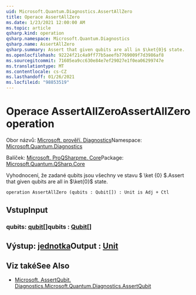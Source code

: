```yaml
---
uid: Microsoft.Quantum.Diagnostics.AssertAllZero
title: Operace AssertAllZero
ms.date: 1/23/2021 12:00:00 AM
ms.topic: article
qsharp.kind: operation
qsharp.namespace: Microsoft.Quantum.Diagnostics
qsharp.name: AssertAllZero
qsharp.summary: Assert that given qubits are all in $\ket{0}$ state.
ms.openlocfilehash: 92224f21c4a9ff77b5aeefb7769009f7d3986af8
ms.sourcegitcommit: 71605ea9cc630e84e7ef29027e1f0ea06299747e
ms.translationtype: MT
ms.contentlocale: cs-CZ
ms.lasthandoff: 01/26/2021
ms.locfileid: "98853519"
---
```

# <a name="assertallzero-operation"></a><span data-ttu-id="4ec5a-102">Operace AssertAllZero</span><span class="sxs-lookup"><span data-stu-id="4ec5a-102">AssertAllZero operation</span></span>

<span data-ttu-id="4ec5a-103">Obor názvů: [Microsoft. prověří. Diagnostics](xref:Microsoft.Quantum.Diagnostics)</span><span class="sxs-lookup"><span data-stu-id="4ec5a-103">Namespace: [Microsoft.Quantum.Diagnostics](xref:Microsoft.Quantum.Diagnostics)</span></span>

<span data-ttu-id="4ec5a-104">Balíček: [Microsoft. ProQSharpme. Core](https://nuget.org/packages/Microsoft.Quantum.QSharp.Core)</span><span class="sxs-lookup"><span data-stu-id="4ec5a-104">Package: [Microsoft.Quantum.QSharp.Core](https://nuget.org/packages/Microsoft.Quantum.QSharp.Core)</span></span>


<span data-ttu-id="4ec5a-105">Vyhodnocení, že zadané qubits jsou všechny ve stavu $ \ket {0} $.</span><span class="sxs-lookup"><span data-stu-id="4ec5a-105">Assert that given qubits are all in $\ket{0}$ state.</span></span>

```qsharp
operation AssertAllZero (qubits : Qubit[]) : Unit is Adj + Ctl
```


## <a name="input"></a><span data-ttu-id="4ec5a-106">Vstup</span><span class="sxs-lookup"><span data-stu-id="4ec5a-106">Input</span></span>

### <a name="qubits--qubit"></a><span data-ttu-id="4ec5a-107">qubits: [qubit](xref:microsoft.quantum.lang-ref.qubit)[]</span><span class="sxs-lookup"><span data-stu-id="4ec5a-107">qubits : [Qubit](xref:microsoft.quantum.lang-ref.qubit)[]</span></span>





## <a name="output--unit"></a><span data-ttu-id="4ec5a-108">Výstup: [jednotka](xref:microsoft.quantum.lang-ref.unit)</span><span class="sxs-lookup"><span data-stu-id="4ec5a-108">Output : [Unit](xref:microsoft.quantum.lang-ref.unit)</span></span>



## <a name="see-also"></a><span data-ttu-id="4ec5a-109">Viz také</span><span class="sxs-lookup"><span data-stu-id="4ec5a-109">See Also</span></span>

- [<span data-ttu-id="4ec5a-110">Microsoft. AssertQubit. Diagnostics.</span><span class="sxs-lookup"><span data-stu-id="4ec5a-110">Microsoft.Quantum.Diagnostics.AssertQubit</span></span>](xref:Microsoft.Quantum.Diagnostics.AssertQubit)
